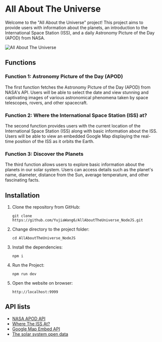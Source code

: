 # All About The Universe
Welcome to the "All About the Universe" project! This project aims to provide users with information about the planets, an introduction to the International Space Station (ISS), and a daily Astronomy Picture of the Day (APOD) from NASA.

![All About The Universe](_readme/screenshot1.png)

## Functions
### Function 1: Astronomy Picture of the Day (APOD)
The first function fetches the Astronomy Picture of the Day (APOD) from NASA's API. Users will be able to select the date and view stunning and captivating images of various astronomical phenomena taken by space telescopes, rovers, and other spacecraft.

### Function 2: Where the International Space Station (ISS) at?
The second function provides users with the current location of the International Space Station (ISS) along with basic information about the ISS. Users will be able to view an embedded Google Map displaying the real-time position of the ISS as it orbits the Earth.

### Function 3: Discover the Planets
The third function allows users to explore basic information about the planets in our solar system. Users can access details such as the planet's name, diameter, distance from the Sun, average temperature, and other fascinating facts.

## Installation
1. Clone the repository from GitHub:
   ```
   git clone https://github.com/YujiaWang6/AllAboutTheUniverse_NodeJS.git
   ```
2. Change directory to the project folder:
   ```
   cd AllAboutTheUniverse_NodeJS
   ```
3. Install the dependencies:
   ```
   npm i
   ```
4. Run the Project:
   ```
   npm run dev
   ```
5. Open the website on browser:
   ```
   http://localhost:9999
   ```

## API lists
* [NASA APOD API](https://api.nasa.gov/)
* [Where The ISS At?](https://wheretheiss.at/w/developer)
* [Google Map Embed API](https://developers.google.com/maps/documentation/embed/get-started)
* [The solar system open data](https://api.le-systeme-solaire.net/en/)
